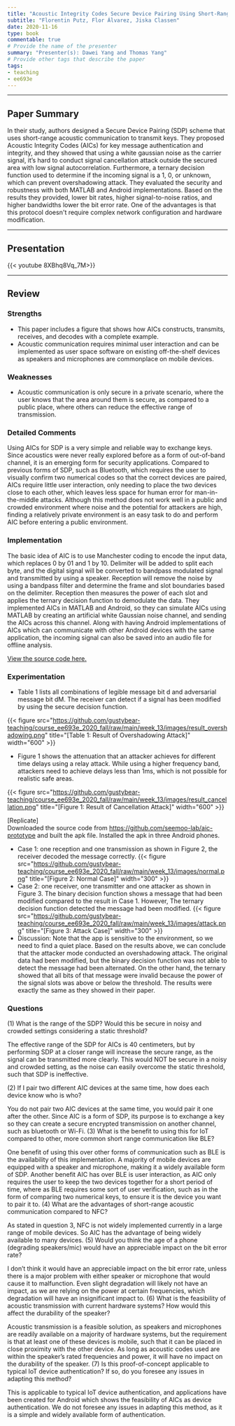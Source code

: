 ```yaml
---
title: "Acoustic Integrity Codes Secure Device Pairing Using Short-Range Acoustic Communication"
subtitle: "Florentin Putz, Flor Álvarez, Jiska Classen"
date: 2020-11-16
type: book
commentable: true
# Provide the name of the presenter
summary: "Presenter(s): Dawei Yang and Thomas Yang"
# Provide other tags that describe the paper
tags:
- teaching
- ee693e
---
```

***
## Paper Summary
In their study, authors designed a Secure Device Pairing (SDP) scheme that uses short-range acoustic communication to transmit keys. They proposed Acoustic Integrity Codes (AICs) for key message authentication and integrity, and they showed that using a white gaussian noise as the carrier signal, it’s hard to conduct signal cancellation attack outside the secured area with low signal autocorrelation. Furthermore, a ternary decision function used to determine if the incoming signal is a 1, 0, or unknown, which can prevent overshadowing attack. They evaluated the security and robustness with both MATLAB and Android implementations. Based on the results they provided, lower bit rates, higher signal-to-noise ratios, and higher bandwidths lower the bit error rate. One of the advantages is that this protocol doesn't require complex network configuration and hardware modification.
***
## Presentation
{{< youtube 8XBhq8Vq_7M>}}
***
## Review
### Strengths
- This paper includes a figure that shows how AICs constructs, transmits, receives, and decodes with a complete example.
- Acoustic communication requires minimal user interaction and can be implemented as user space software on existing off-the-shelf devices as speakers and microphones are commonplace on mobile devices.
### Weaknesses
- Acoustic communication is only secure in a private scenario, where the user knows that the area around them is secure, as compared to a public place, where others can reduce the effective range of transmission.
### Detailed Comments
Using AICs for SDP is a very simple and reliable way to exchange keys. Since acoustics were never really explored before as a form of out-of-band channel, it is an emerging form for security applications. Compared to previous forms of SDP, such as Bluetooth, which requires the user to visually confirm two numerical codes so that the correct devices are paired, AICs require little user interaction, only needing to place the two devices close to each other, which leaves less space for human error for man-in-the-middle attacks. Although this method does not work well in a public and crowded environment where noise and the potential for attackers are high, finding a relatively private environment is an easy task to do and perform AIC before entering a public environment.
### Implementation
The basic idea of AIC is to use Manchester coding to encode the input data, which replaces 0 by 01 and 1 by 10. Delimiter will be added to split each byte, and the digital signal will be converted to bandpass modulated signal and transmitted by using a speaker. Reception will remove the noise by using a bandpass filter and determine the frame and slot boundaries based on the delimiter. Reception then measures the power of each slot and applies the ternary decision function to demodulate the data.
They implemented AICs in MATLAB and Android, so they can simulate AICs using MATLAB by creating an artificial white Gaussian noise channel, and sending the AICs across this channel. Along with having Android implementations of AICs which can communicate with other Android devices with the same application, the incoming signal can also be saved into an audio file for offline analysis.
 
 
[View the source code here.](https://github.com/seemoo-lab/aic-prototype)
 
### Experimentation
- Table 1 lists all combinations of legible message bit d and adversarial message bit dM. The receiver can detect if a signal has been modified by using the secure decision function.
 
{{< figure src="https://github.com/gustybear-teaching/course_ee693e_2020_fall/raw/main/week_13/images/result_overshadowing.png" title="[Table 1: Result of Overshadowing Attack]" width="600" >}}
 
- Figure 1 shows the attenuation that an attacker achieves for different time delays using a relay attack. While using a higher frequency band, attackers need to achieve delays less than 1ms, which is not possible for realistic safe areas.
 
{{< figure src="https://github.com/gustybear-teaching/course_ee693e_2020_fall/raw/main/week_13/images/result_cancellation.png" title="[Figure 1: Result of Cancellation Attack]" width="600" >}}
 
[Replicate]\
Downloaded the source code from https://github.com/seemoo-lab/aic-prototype and built the apk file. Installed the apk in three Android phones.
- Case 1: one reception and one transmission as shown in Figure 2, the receiver decoded the message correctly.
{{< figure src="https://github.com/gustybear-teaching/course_ee693e_2020_fall/raw/main/week_13/images/normal.png" title="[Figure 2: Normal Case]" width="300" >}}
- Case 2: one receiver, one transmitter and one attacker as shown in Figure 3. The binary decision function shows a message that had been modified compared to the result in Case 1. However, The ternary decision function detected the message had been modified.
{{< figure src="https://github.com/gustybear-teaching/course_ee693e_2020_fall/raw/main/week_13/images/attack.png" title="[Figure 3: Attack Case]" width="300" >}}
- Discussion:
Note that the app is sensitive to the environment, so we need to find a quiet place. Based on the results above, we can conclude that the attacker mode conducted an overshadowing attack. The original data had been modified, but the binary decision function was not able to detect the message had been alternated. On the other hand, the ternary showed that all bits of that message were invalid because the power of the signal slots was above or below the threshold. The results were exactly the same as they showed in their paper.
### Questions
(1) What is the range of the SDP? Would this be secure in noisy and crowded settings considering a static threshold?
 
The effective range of the SDP for AICs is 40 centimeters, but by performing SDP at a closer range will increase the secure range, as the signal can be transmitted more clearly. This would NOT be secure in a noisy and crowded setting, as the noise can easily overcome the static threshold, such that SDP is ineffective.
 
(2) If I pair two different AIC devices at the same time, how does each device know who is who?
 
You do not pair two AIC devices at the same time, you would pair it one after the other. Since AIC is a form of SDP, its purpose is to exchange a key so they can create a secure encrypted transmission on another channel, such as bluetooth or Wi-Fi.
(3) What is the benefit to using this for IoT compared to other, more common short range communication like BLE?
 
One benefit of using this over other forms of communication such as BLE is the availability of this implementation. A majority of mobile devices are equipped with a speaker and microphone, making it a widely available form of SDP.
Another benefit AIC has over BLE is user interaction, as AIC only requires the user to keep the two devices together for a short period of time, where as BLE requires some sort of user verification, such as in the form of comparing two numerical keys, to ensure it is the device you want to pair it to.
(4) What are the advantages of short-range acoustic communication compared to NFC?
 
As stated in question 3, NFC is not widely implemented currently in a large range of mobile devices. So AIC has the advantage of being widely available to many devices.
(5) Would you think the age of a phone (degrading speakers/mic) would have an appreciable impact on the bit error rate?
 
I don’t think it would have an appreciable impact on the bit error rate, unless there is a major problem with either speaker or microphone that would cause it to malfunction. Even slight degradation will likely not have an impact, as we are relying on the power at certain frequencies, which degradation will have an insignificant impact to.
(6) What is the feasibility of acoustic transmission with current hardware systems? How would this affect the durability of the speaker?
 
Acoustic transmission is a feasible solution, as speakers and microphones are readily available on a majority of hardware systems, but the requirement is that at least one of these devices is mobile, such that it can be placed in close proximity with the other device. As long as acoustic codes used are within the speaker’s rated frequencies and power, it will have no impact on the durability of the speaker.
(7) Is this proof-of-concept applicable to typical IoT device authentication? If so, do you foresee any issues in adapting this method?
 
This is applicable to typical IoT device authentication, and applications have been created for Android which shows the feasibility of AICs as device authentication. We do not foresee any issues in adapting this method, as it is a simple and widely available form of authentication.
 

